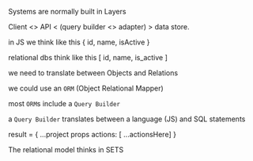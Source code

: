 Systems are normally built in Layers

Client <> API < (query builder <> adapter) > data store.

in JS we think like this { id, name, isActive }

relational dbs think like this [ id, name, is_active ]

we need to translate between Objects and Relations

we could use an `ORM` (Object Relational Mapper)

most `ORM`s include a `Query Builder`

a `Query Builder` translates between a language (JS) and SQL statements

result = {
...project props
actions: [ ...actionsHere]
}

The relational model thinks in SETS
